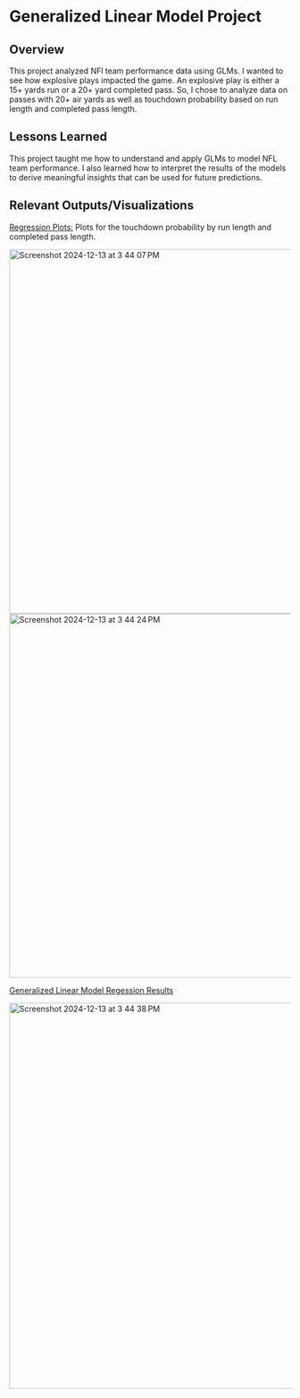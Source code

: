 # Generalized Linear Model Project

## Overview

This project analyzed NFl team performance data using GLMs. I wanted to see how explosive plays impacted the game. An explosive play is either a 15+ yards run or a 20+ yard completed pass. So, I chose to analyze data on passes with 20+ air yards as well as touchdown probability based on run length and completed pass length. 

## Lessons Learned

This project taught me how to understand and apply GLMs to model NFL team performance. I also learned how to interpret the results of the models to derive meaningful insights that can be used for future predictions.

## Relevant Outputs/Visualizations

<ins>Regression Plots:</ins> Plots for the touchdown probability by run length and completed pass length.

<img width="653" alt="Screenshot 2024-12-13 at 3 44 07 PM" src="https://github.com/user-attachments/assets/198c245f-8702-44a3-99fc-d37e54ae7183" />

<img width="652" alt="Screenshot 2024-12-13 at 3 44 24 PM" src="https://github.com/user-attachments/assets/5a1c7ba9-4d3b-442b-a1b7-3fe2a1f11b02" />


<ins>Generalized Linear Model Regession Results</ins>

<img width="691" alt="Screenshot 2024-12-13 at 3 44 38 PM" src="https://github.com/user-attachments/assets/c8792a59-bc03-4237-82bc-d7bc2bc243b2" />
